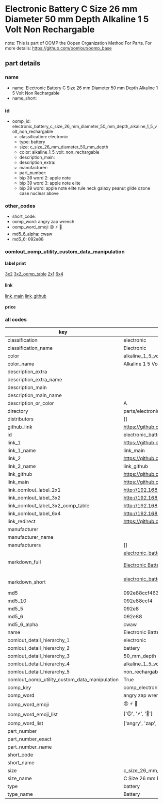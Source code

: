 # Electronic Battery C Size 26 mm Diameter 50 mm Depth Alkaline 1 5 Volt Non Rechargable  

note: This is part of OOMP the Oopen Organization Method For Parts. For more details: https://github.com/oomlout/oomp_base

##  part details
  







### name
* name: Electronic Battery C Size 26 mm Diameter 50 mm Depth Alkaline 1 5 Volt Non Rechargable
* name_short: 
### id
* oomp_id: electronic_battery_c_size_26_mm_diameter_50_mm_depth_alkaline_1_5_volt_non_rechargable
  * classification: electronic
  * type: battery
  * size: c_size_26_mm_diameter_50_mm_depth
  * color: alkaline_1_5_volt_non_rechargable
  * description_main: 
  * description_extra: 
  * manufacturer: 
  * part_number: 
  * bip 39 word 2: apple note
  * bip 39 word 3: apple note elite
  * bip 39 word: apple note elite rule neck galaxy peanut glide ozone case nuclear above

### other_codes
* short_code: 
* oomp_word: angry zap wrench
* oomp_word_emoji :angry: :zap: :wrench:
* md5_6_alpha: cwaw
* md5_6: 092e88






### oomlout_oomp_utility_custom_data_manipulation
#### label print
[3x2](http://192.168.1.245:1112/?label=oomp%20cwaw)
[3x2_oomp_table](http://192.168.1.108:1112/?label=oomp%20cwaw)
[2x1](http://192.168.1.242:1112/?label=oomp%20cwaw)
[6x4](http://192.168.1.55:1112/?label=oomp%20cwaw)    

#### link

[link_main](https://github.com/oomlout/oomlout_oomp_version_1_messy/tree/main/parts/electronic_battery_c_size_26_mm_diameter_50_mm_depth_alkaline_1_5_volt_non_rechargable) [link_github](https://github.com/oomlout/oomlout_oomp_version_1_messy/tree/main/parts/electronic_battery_c_size_26_mm_diameter_50_mm_depth_alkaline_1_5_volt_non_rechargable)                             

#### price







### all codes 
| key | value |  
| --- | --- |  
| classification | electronic |  
| classification_name | Electronic |  
| color | alkaline_1_5_volt_non_rechargable |  
| color_name | Alkaline 1 5 Volt Non Rechargable |  
| description_extra |  |  
| description_extra_name |  |  
| description_main |  |  
| description_main_name |  |  
| description_or_color | A  |  
| directory | parts/electronic_battery_c_size_26_mm_diameter_50_mm_depth_alkaline_1_5_volt_non_rechargable |  
| distributors | [] |  
| github_link | https://github.com/oomlout/oomlout_oomp_part_src/tree/main/parts/electronic_battery_c_size_26_mm_diameter_50_mm_depth_alkaline_1_5_volt_non_rechargable |  
| id | electronic_battery_c_size_26_mm_diameter_50_mm_depth_alkaline_1_5_volt_non_rechargable |  
| link_1 | https://github.com/oomlout/oomlout_oomp_version_1_messy/tree/main/parts/electronic_battery_c_size_26_mm_diameter_50_mm_depth_alkaline_1_5_volt_non_rechargable |  
| link_1_name | link_main |  
| link_2 | https://github.com/oomlout/oomlout_oomp_version_1_messy/tree/main/parts/electronic_battery_c_size_26_mm_diameter_50_mm_depth_alkaline_1_5_volt_non_rechargable |  
| link_2_name | link_github |  
| link_github | https://github.com/oomlout/oomlout_oomp_version_1_messy/tree/main/parts/electronic_battery_c_size_26_mm_diameter_50_mm_depth_alkaline_1_5_volt_non_rechargable |  
| link_main | https://github.com/oomlout/oomlout_oomp_version_1_messy/tree/main/parts/electronic_battery_c_size_26_mm_diameter_50_mm_depth_alkaline_1_5_volt_non_rechargable |  
| link_oomlout_label_2x1 | http://192.168.1.242:1112/?label=oomp%20cwaw |  
| link_oomlout_label_3x2 | http://192.168.1.245:1112/?label=oomp%20cwaw |  
| link_oomlout_label_3x2_oomp_table | http://192.168.1.108:1112/?label=oomp%20cwaw |  
| link_oomlout_label_6x4 | http://192.168.1.55:1112/?label=oomp%20cwaw |  
| link_redirect | https://github.com/oomlout/oomlout_oomp_version_1_messy/tree/main/parts/electronic_battery_c_size_26_mm_diameter_50_mm_depth_alkaline_1_5_volt_non_rechargable |  
| manufacturer |  |  
| manufacturer_name |  |  
| manufacturers | [] |  
| markdown_full | [electronic_battery_c_size_26_mm_diameter_50_mm_depth_alkaline_1_5_volt_non_rechargable](none)<br>[](none)<br>[Electronic Battery C Size 26 Mm Diameter 50 Mm Depth Alkaline 1 5 Volt Non Rechargable](none)<br><br> |  
| markdown_short | [electronic_battery_c_size_26_mm_diameter_50_mm_depth_alkaline_1_5_volt_non_rechargable](none)<br><br> |  
| md5 | 092e88ccf463143d7bc9dbd29025a855 |  
| md5_10 | 092e88ccf4 |  
| md5_5 | 092e8 |  
| md5_6 | 092e88 |  
| md5_6_alpha | cwaw |  
| name | Electronic Battery C Size 26 mm Diameter 50 mm Depth Alkaline 1 5 Volt Non Rechargable |  
| oomlout_detail_hierarchy_1 | electronic |  
| oomlout_detail_hierarchy_2 | battery |  
| oomlout_detail_hierarchy_3 | 50_mm_depth |  
| oomlout_detail_hierarchy_4 | alkaline_1_5_volt |  
| oomlout_detail_hierarchy_5 | non_rechargable |  
| oomlout_oomp_utility_custom_data_manipulation | True |  
| oomp_key | oomp_electronic_battery_c_size_26_mm_diameter_50_mm_depth_alkaline_1_5_volt_non_rechargable |  
| oomp_word | angry zap wrench |  
| oomp_word_emoji | :angry: :zap: :wrench: |  
| oomp_word_emoji_list | [':angry:', ':zap:', ':wrench:'] |  
| oomp_word_list | ['angry', 'zap', 'wrench'] |  
| part_number |  |  
| part_number_exact |  |  
| part_number_name |  |  
| short_code |  |  
| short_name |  |  
| size | c_size_26_mm_diameter_50_mm_depth |  
| size_name | C Size 26 mm Diameter 50 mm Depth |  
| type | battery |  
| type_name | Battery |  
